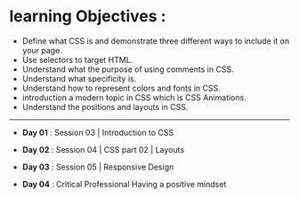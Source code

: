 # learning Objectives :

- Define what CSS is and demonstrate three different ways to include it on your page.
- Use selectors to target HTML.
- Understand what the purpose of using comments in CSS.
- Understand what specificity is.
- Understand how to represent colors and fonts in CSS.
- introduction  a modern topic in CSS which is CSS Animations.
- Understand the positions and layouts in CSS.

<hr />

- **Day 01** : Session 03 | Introduction to CSS

- **Day 02** : Session 04 | CSS part 02 | Layouts

- **Day 03** : Session 05 | Responsive Design

- **Day 04** : Critical Professional Having a positive mindset 

